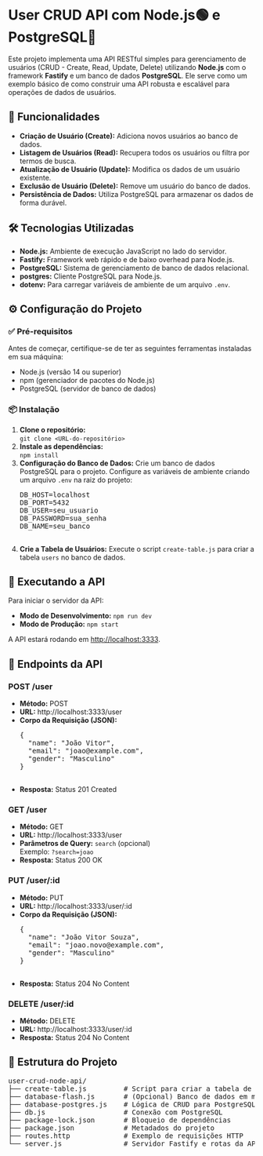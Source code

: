 <h1>User CRUD API com Node.js🟢 e PostgreSQL🐘</h1>

<p>Este projeto implementa uma API RESTful simples para gerenciamento de usuários (CRUD - Create, Read, Update, Delete) utilizando <strong>Node.js</strong> com o framework <strong>Fastify</strong> e um banco de dados <strong>PostgreSQL</strong>. Ele serve como um exemplo básico de como construir uma API robusta e escalável para operações de dados de usuários.</p>

<h2>📌 Funcionalidades</h2>
<ul>
  <li><strong>Criação de Usuário (Create):</strong> Adiciona novos usuários ao banco de dados.</li>
  <li><strong>Listagem de Usuários (Read):</strong> Recupera todos os usuários ou filtra por termos de busca.</li>
  <li><strong>Atualização de Usuário (Update):</strong> Modifica os dados de um usuário existente.</li>
  <li><strong>Exclusão de Usuário (Delete):</strong> Remove um usuário do banco de dados.</li>
  <li><strong>Persistência de Dados:</strong> Utiliza PostgreSQL para armazenar os dados de forma durável.</li>
</ul>

<h2>🛠️ Tecnologias Utilizadas</h2>
<ul>
  <li><strong>Node.js:</strong> Ambiente de execução JavaScript no lado do servidor.</li>
  <li><strong>Fastify:</strong> Framework web rápido e de baixo overhead para Node.js.</li>
  <li><strong>PostgreSQL:</strong> Sistema de gerenciamento de banco de dados relacional.</li>
  <li><strong>postgres:</strong> Cliente PostgreSQL para Node.js.</li>
  <li><strong>dotenv:</strong> Para carregar variáveis de ambiente de um arquivo <code>.env</code>.</li>
</ul>

<h2>⚙️ Configuração do Projeto</h2>
<h3>✅ Pré-requisitos</h3>
<p>Antes de começar, certifique-se de ter as seguintes ferramentas instaladas em sua máquina:</p>
<ul>
  <li>Node.js (versão 14 ou superior)</li>
  <li>npm (gerenciador de pacotes do Node.js)</li>
  <li>PostgreSQL (servidor de banco de dados)</li>
</ul>

<h3>📦 Instalação</h3>
<ol>
  <li><strong>Clone o repositório:</strong><br><code>git clone &lt;URL-do-repositório&gt;</code></li>
  <li><strong>Instale as dependências:</strong><br><code>npm install</code></li>
  <li><strong>Configuração do Banco de Dados:</strong> Crie um banco de dados PostgreSQL para o projeto. Configure as variáveis de ambiente criando um arquivo <code>.env</code> na raiz do projeto:
    <pre>
DB_HOST=localhost
DB_PORT=5432
DB_USER=seu_usuario
DB_PASSWORD=sua_senha
DB_NAME=seu_banco
    </pre>
  </li>
  <li><strong>Crie a Tabela de Usuários:</strong> Execute o script <code>create-table.js</code> para criar a tabela <code>users</code> no banco de dados.</li>
</ol>

<h2>🚀 Executando a API</h2>
<p>Para iniciar o servidor da API:</p>
<ul>
  <li><strong>Modo de Desenvolvimento:</strong> <code>npm run dev</code></li>
  <li><strong>Modo de Produção:</strong> <code>npm start</code></li>
</ul>
<p>A API estará rodando em <a href="http://localhost:3333">http://localhost:3333</a>.</p>

<h2>📡 Endpoints da API</h2>
<h3>POST /user</h3>
<ul>
  <li><strong>Método:</strong> POST</li>
  <li><strong>URL:</strong> http://localhost:3333/user</li>
  <li><strong>Corpo da Requisição (JSON):</strong>
    <pre>
{
  "name": "João Vitor",
  "email": "joao@example.com",
  "gender": "Masculino"
}
    </pre>
  </li>
  <li><strong>Resposta:</strong> Status 201 Created</li>
</ul>

<h3>GET /user</h3>
<ul>
  <li><strong>Método:</strong> GET</li>
  <li><strong>URL:</strong> http://localhost:3333/user</li>
  <li><strong>Parâmetros de Query:</strong> <code>search</code> (opcional)<br>Exemplo: <code>?search=joao</code></li>
  <li><strong>Resposta:</strong> Status 200 OK</li>
</ul>

<h3>PUT /user/:id</h3>
<ul>
  <li><strong>Método:</strong> PUT</li>
  <li><strong>URL:</strong> http://localhost:3333/user/:id</li>
  <li><strong>Corpo da Requisição (JSON):</strong>
    <pre>
{
  "name": "João Vitor Souza",
  "email": "joao.novo@example.com",
  "gender": "Masculino"
}
    </pre>
  </li>
  <li><strong>Resposta:</strong> Status 204 No Content</li>
</ul>

<h3>DELETE /user/:id</h3>
<ul>
  <li><strong>Método:</strong> DELETE</li>
  <li><strong>URL:</strong> http://localhost:3333/user/:id</li>
  <li><strong>Resposta:</strong> Status 204 No Content</li>
</ul>

<h2>📁 Estrutura do Projeto</h2>
<pre>
user-crud-node-api/
├── create-table.js         # Script para criar a tabela de usuários
├── database-flash.js       # (Opcional) Banco de dados em memória
├── database-postgres.js    # Lógica de CRUD para PostgreSQL
├── db.js                   # Conexão com PostgreSQL
├── package-lock.json       # Bloqueio de dependências
├── package.json            # Metadados do projeto
├── routes.http             # Exemplo de requisições HTTP
└── server.js               # Servidor Fastify e rotas da API
</pre>
